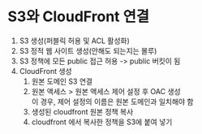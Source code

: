 # S3와 CloudFront 연결

1. S3 생성(퍼블릭 허용 및 ACL 활성화)
2. S3 정적 웹 사이트 생성(안해도 되는지는 몰루)
3. S3 정책에 모든 public 접근 허용 -> public 버킷이 됨
4. CloudFront 생성
   1. 원본 도메인 S3 연결
   2. 원본 액세스 > 원본 액세스 제어 설정 후 OAC 생성\
        이 경우, 제어 설정의 이름은 원본 도메인과 일치해야 함
   3. 생성된 cloudfront 원본 정책 복사
   4. cloudfront 에서 복사한 정책을 S3에 붙여 넣기